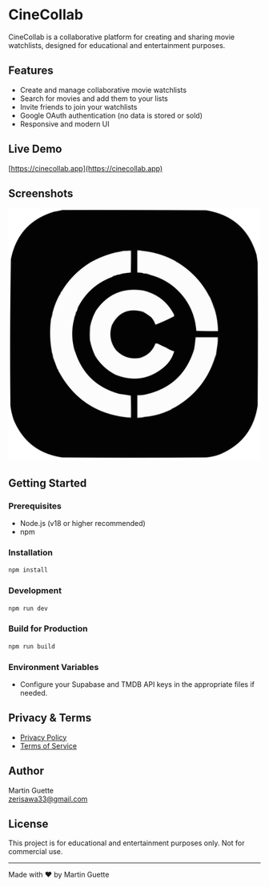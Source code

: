 # CineCollab

CineCollab is a collaborative platform for creating and sharing movie watchlists, designed for educational and entertainment purposes.

## Features

- Create and manage collaborative movie watchlists
- Search for movies and add them to your lists
- Invite friends to join your watchlists
- Google OAuth authentication (no data is stored or sold)
- Responsive and modern UI

## Live Demo

[https://cinecollab.app](https://cinecollab.app)

## Screenshots

![CineCollab Logo](public/logo.svg)

## Getting Started

### Prerequisites

- Node.js (v18 or higher recommended)
- npm

### Installation

```bash
npm install
```

### Development

```bash
npm run dev
```

### Build for Production

```bash
npm run build
```

### Environment Variables

- Configure your Supabase and TMDB API keys in the appropriate files if needed.

## Privacy & Terms

- [Privacy Policy](https://cinecollab.app/privacy)
- [Terms of Service](https://cinecollab.app/terms)

## Author

Martin Guette  
[zerisawa33@gmail.com](mailto:zerisawa33@gmail.com)

## License

This project is for educational and entertainment purposes only. Not for commercial use.

---

Made with ❤️ by Martin Guette
